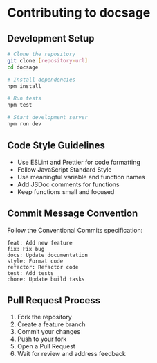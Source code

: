 # Contributing to docsage

## Development Setup
```bash
# Clone the repository
git clone [repository-url]
cd docsage

# Install dependencies
npm install

# Run tests
npm test

# Start development server
npm run dev
```

## Code Style Guidelines
- Use ESLint and Prettier for code formatting
- Follow JavaScript Standard Style
- Use meaningful variable and function names
- Add JSDoc comments for functions
- Keep functions small and focused

## Commit Message Convention
Follow the Conventional Commits specification:
```
feat: Add new feature
fix: Fix bug
docs: Update documentation
style: Format code
refactor: Refactor code
test: Add tests
chore: Update build tasks
```

## Pull Request Process
1. Fork the repository
2. Create a feature branch
3. Commit your changes
4. Push to your fork
5. Open a Pull Request
6. Wait for review and address feedback